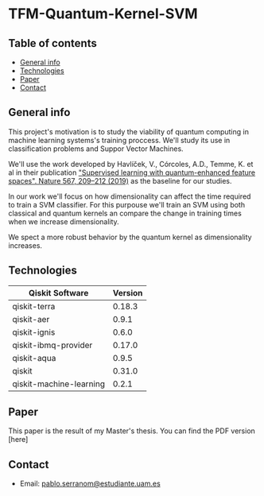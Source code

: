 # TFM-Quantum-Kernel-SVM

## Table of contents
* [General info](#general-info)
* [Technologies](#technologies)
* [Paper](#Paper)
* [Contact](#Contact)


## General info
This project's motivation is to study the viability of quantum computing in machine learning systems's training proccess. We'll study its use in classification problems and Suppor Vector Machines. 

We'll use the work developed by Havlíček, V., Córcoles, A.D., Temme, K. et al in their publication ["Supervised learning with quantum-enhanced feature spaces". Nature 567, 209–212 (2019)](https://arxiv.org/pdf/1804.11326.pdf) as the baseline for our studies.

In our work we'll focus on how dimensionality can affect the time required to train a SVM classifier. For this purpouse we'll train an SVM using both classical and quantum kernels an compare the change in training times when we increase dimensionality.

We spect a more robust behavior by the quantum kernel as dimensionality increases. 

## Technologies

|  Qiskit Software | Version |
|---|---|
|  qiskit-terra |  0.18.3 |
|  qiskit-aer | 0.9.1 |
|  qiskit-ignis |  0.6.0 |
|  qiskit-ibmq-provider |  0.17.0 |
|  qiskit-aqua |  0.9.5 |
|  qiskit |  0.31.0 |
|  qiskit-machine-learning | 0.2.1 |


## Paper

This paper is the result of my Master's thesis. You can find the PDF version [here]

## Contact 

* Email: pablo.serranom@estudiante.uam.es
